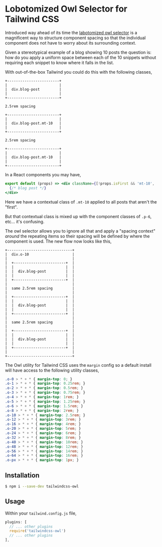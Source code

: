 Lobotomized Owl Selector for Tailwind CSS
==

Introduced way ahead of its time the [labotomized owl selector](https://alistapart.com/article/axiomatic-css-and-lobotomized-owls) is a magnificent way to structure component spacing so that the individual component does not have to worry about its surrounding context.

Given a stereotypical example of a blog showing 10 posts the question is: how do you apply a uniform space between each of the 10 snippets without requiring each snippet to know where it falls in the list.

With out-of-the-box Tailwind you could do this with the following classes,

```
+------------------------+
|                        |
|  div.blog-post         |
|                        |
+------------------------+

2.5rem spacing

+------------------------+
|                        |
|  div.blog-post.mt-10   |
|                        |
+------------------------+

2.5rem spacing

+------------------------+
|                        |
|  div.blog-post.mt-10   |
|                        |
+------------------------+
```

In a React components you may have,

```jsx
export default (props) => <div className={[!props.isFirst && 'mt-10', 'p-6', 'bg-black'].filter(className => className == true).join(' ')}>
  {/* blog post */}
</div>
```

Here we have a contextual class of `.mt-10` applied to all posts that aren't the "first".

But that contextual class is mixed up with the component classes of `.p-6`, etc… it's confusing.

The owl selector allows you to ignore all that and apply a "spacing context" _around_ the repeating items so their spacing will be defined by where the component is used. The new flow now looks like this,

```
+------------------------------+
|  div.o-10                    |
|                              |
|  +------------------------+  |
|  |                        |  |
|  |  div.blog-post         |  |
|  |                        |  |
|  +------------------------+  |
|                              |
|  same 2.5rem spacing         |
|                              |
|  +------------------------+  |
|  |                        |  |
|  |  div.blog-post         |  |
|  |                        |  |
|  +------------------------+  |
|                              |
|  same 2.5rem spacing         |
|                              |
|  +------------------------+  |
|  |                        |  |
|  |  div.blog-post         |  |
|  |                        |  |
|  +------------------------+  |
|                              |
+------------------------------+
```

The Owl utility for Tailwind CSS uses the `margin` config so a default install will have access to the following utility classes,

```css
.o-0 > * + * { margin-top: 0; }
.o-1 > * + * { margin-top: 0.25rem; }
.o-2 > * + * { margin-top: 0.5rem; }
.o-3 > * + * { margin-top: 0.75rem; }
.o-4 > * + * { margin-top: 1rem; }
.o-5 > * + * { margin-top: 1.25rem; }
.o-6 > * + * { margin-top: 1.5rem; }
.o-8 > * + * { margin-top: 2rem; }
.o-10 > * + * { margin-top: 2.5rem; }
.o-12 > * + * { margin-top: 3rem; }
.o-16 > * + * { margin-top: 4rem; }
.o-20 > * + * { margin-top: 5rem; }
.o-24 > * + * { margin-top: 6rem; }
.o-32 > * + * { margin-top: 8rem; }
.o-40 > * + * { margin-top: 10rem; }
.o-48 > * + * { margin-top: 12rem; }
.o-56 > * + * { margin-top: 14rem; }
.o-64 > * + * { margin-top: 16rem; }
.o-px > * + * { margin-top: 1px; }
``` 

## Installation

```bash
$ npm i --save-dev tailwindcss-owl
```

## Usage

Within your `tailwind.config.js` file,

```js
plugins: [
  // ... other plugins
  require('tailwindcss-owl')
  // ... other plugins
],
```
